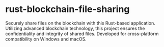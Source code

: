 # rust-blockchain-file-sharing
Securely share files on the blockchain with this Rust-based application. Utilizing advanced blockchain technology, this project ensures the confidentiality and integrity of shared files. Developed for cross-platform compatibility on Windows and macOS.
